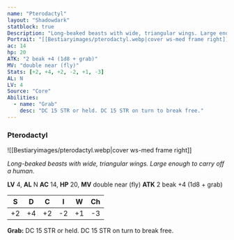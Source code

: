 ```yaml
---
name: "Pterodactyl"
layout: "Shadowdark"
statblock: true
Description: "Long-beaked beasts with wide, triangular wings. Large enough to carry off a human."
Portrait: "[[Bestiaryimages/pterodactyl.webp|cover ws-med frame right]]"
ac: 14
hp: 20
ATK: "2 beak +4 (1d8 + grab)"
MV: "double near (fly)"
Stats: [+2, +4, +2, -2, +1, -3]
AL: N
LV: 4
Source: "Core"
Abilities:
  - name: "Grab"
    desc: "DC 15 STR or held. DC 15 STR on turn to break free."
---
```


### Pterodactyl

![[Bestiaryimages/pterodactyl.webp|cover ws-med frame right]]

_Long-beaked beasts with wide, triangular wings. Large enough to carry off a human._

**LV** 4, **AL** N
**AC** 14, **HP** 20, **MV** double near (fly)
**ATK** 2 beak +4 (1d8 + grab)

|  S  |  D  |  C  |  I  |  W  |  Ch  |
|:---:|:---:|:---:|:---:|:---:|:----:|
| +2 | +4 | +2 | -2 | +1 | -3 |

**Grab:** DC 15 STR or held. DC 15 STR on turn to break free.

